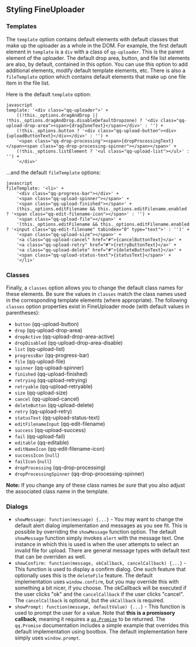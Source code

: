 ## Styling FineUploader

### Templates

The `template` option contains default elements with default classes that make up the uploader as a whole in the DOM.  For example,
the first default element in `template` is a `div` with a class of `qq-uploader`.  This is the parent element of the uploader.
The default drop area, button, and file list elements are also, by default, contained in this option.  You can use this option to
add additional elements, modify default template elements, etc.  There is also a `fileTemplate` option which contains
default elements that make up one file item in the file list.

Here is the default `template` option:

    javascript
    template: '<div class="qq-uploader">' +
        ((!this._options.dragAndDrop || !this._options.dragAndDrop.disableDefaultDropzone) ? '<div class="qq-upload-drop-area"><span>{dragZoneText}</span></div>' : '') +
        (!this._options.button ? '<div class="qq-upload-button"><div>{uploadButtonText}</div></div>' : '') +
        '<span class="qq-drop-processing"><span>{dropProcessingText}</span><span class="qq-drop-processing-spinner"></span></span>' +
        (!this._options.listElement ? '<ul class="qq-upload-list"></ul>' : '') +
        '</div>'

...and the default `fileTemplate` options:

    javascript
    fileTemplate: '<li>' +
        '<div class="qq-progress-bar"></div>' +
        '<span class="qq-upload-spinner"></span>' +
        '<span class="qq-upload-finished"></span>' +
        (this._options.editFilename && this._options.editFilename.enabled ? '<span class="qq-edit-filename-icon"></span>' : '') +
        '<span class="qq-upload-file"></span>' +
        '(this._options.editFilename && this._options.editFilename.enabled ? '<input class="qq-edit-filename" tabindex="0" type="text">' : '')' +
        '<span class="qq-upload-size"></span>' +
        '<a class="qq-upload-cancel" href="#">{cancelButtonText}</a>' +
        '<a class="qq-upload-retry" href="#">{retryButtonText}</a>' +
        '<a class="qq-upload-delete" href="#">{deleteButtonText}</a>' +
        '<span class="qq-upload-status-text">{statusText}</span>' +
        '</li>'

### Classes

Finally, a `classes` option allows you to change the default class names for these elements.  Be sure the values in `classes`
match the class names used in the corresponding template elements (where appropriate).  The following `classes` option properties
exist in FineUploader mode (with default values in parentheses):

* `button` (qq-upload-button)
* `drop` (qq-upload-drop-area)
* `dropActive` (qq-upload-drop-area-active)
* `dropDisabled` (qq-upload-drop-area-disable)
* `list` (qq-upload-list)
* `progressBar` (qq-progress-bar)
* `file` (qq-upload-file)
* `spinner` (qq-upload-spinner)
* `finished` (qq-upload-finished)
* `retrying` (qq-upload-retrying)
* `retryable` (qq-upload-retryable)
* `size` (qq-upload-size)
* `cancel` (qq-upload-cancel)
* `deleteButton` (qq-upload-delete)
* `retry` (qq-upload-retry)
* `statusText` (qq-upload-status-text)
* `editFilenameInput` (qq-edit-filename)
* `success` (qq-upload-success)
* `fail` (qq-upload-fail)
* `editable` (qq-editable)
* `editNameIcon` (qq-edit-filename-icon)
* `successIcon` (`null`)
* `failIcon` (`null`)
* `dropProcessing` (qq-drop-processing)
* `dropProcessingSpinner` (qq-drop-processing-spinner)

**Note:** If you change any of these class names _be sure_ that you also adjust the associated class name in the template.

### Dialogs
* `showMessage: function(message) {...}` - You may want to change the default alert dialog implementation and messages
as you see fit.  This is possible by overriding the `showMessage` function option.  The default `showMessage` function
simply invokes `alert` with the message text.  One instance in which this is used is when the user attempts to select an
invalid file for upload.  There are general message types with default text that can be overriden as well.
* `showConfirm: function(message, okCallback, cancelCallback) {...}` - This function is used to display a confirm dialog.  One
such feature that optionally uses this is the `deleteFile` feature.  The default implementation uses `window.confirm`, but you
may override this with something a bit nicer, if you choose.  The okCallback will be executed if the user clicks "ok" and the
`cancelCallback` if the user clicks "cancel".  The `cancelCallback` is optional, but the `okCallback` is required.
* `showPrompt: function(message, defaultValue) {...}` - This function is used to prompt the user for a value.  Note that **this
is a promissory callback**, meaning it requires a [`qq.Promise`](promise.md) to be returned.  The `qq.Promise` documentation
includes a simple example that overrides this default implementation using bootbox.  The default implementation here simply
uses `window.prompt`.
